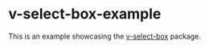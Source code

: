 # v-select-box-example
This is an example showcasing the [v-select-box](https://github.com/rodrigooslp/v-select-box) package.